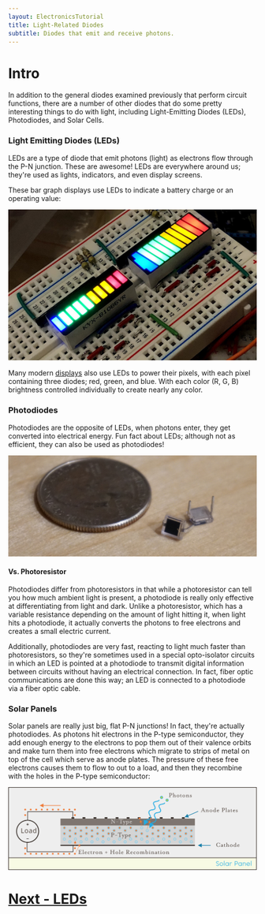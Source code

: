 ```yaml
---
layout: ElectronicsTutorial
title: Light-Related Diodes
subtitle: Diodes that emit and receive photons.
---
```


# Intro

In addition to the general diodes examined previously that perform circuit functions, there are a number of other diodes that do some pretty interesting things to do with light, including Light-Emitting Diodes (LEDs), Photodiodes, and Solar Cells.

### Light Emitting Diodes (LEDs)

LEDs are a type of diode that emit photons (light) as electrons flow through the P-N junction. These are awesome! LEDs are everywhere around us; they're used as lights, indicators, and even display screens. 

These bar graph displays use LEDs to indicate a battery charge or an operating value:

![](LED_Graph_Displays.jpg)

Many modern [displays](https://en.wikipedia.org/wiki/LED_display) also use LEDs to power their pixels, with each pixel containing three diodes; red, green, and blue. With each color (R, G, B) brightness controlled individually to create nearly any color.

### Photodiodes

Photodiodes are the opposite of LEDs, when photons enter, they get converted into electrical energy. Fun fact about LEDs; although not as efficient, they can also be used as photodiodes!

![image of a photo diode](../Support_Files/Photodiode_Medium.jpg)

#### Vs. Photoresistor

Photodiodes differ from photoresistors in that while a photoresistor can tell you how much ambient light is present, a photodiode is really only effective at differentiating from light and dark. Unlike a photoresistor, which has a variable resistance depending on the amount of light hitting it, when light hits a photodiode, it actually converts the photons to free electrons and creates a small electric current. 

Additionally, photodiodes are very fast, reacting to light much faster than photoresistors, so they're sometimes used in a special opto-isolator circuits in which an LED is pointed at a photodiode to transmit digital information between circuits without having an electrical connection. In fact, fiber optic communications are done this way; an LED is connected to a photodiode via a fiber optic cable.

### Solar Panels

Solar panels are really just big, flat P-N junctions! In fact, they're actually photodiodes. As photons hit electrons in the P-type semiconductor, they add enough energy to the electrons to pop them out of their valence orbits and make turn them into free electrons which migrate to strips of metal on top of the cell which serve as anode plates. The pressure of these free electrons causes them to flow to out to a load, and then they recombine with the holes in the P-type semiconductor:

![](../Support_Files/Solar_Panel.svg)


# [Next - LEDs](../LEDs)
